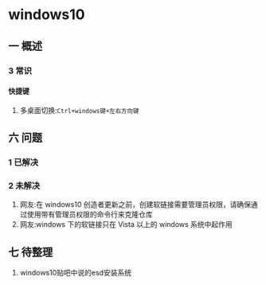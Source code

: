 # windows10
## 一 概述
### 3 常识
#### 快捷键
1. 多桌面切换:`Ctrl+windows键+左右方向键`

## 六 问题
### 1 已解决
### 2 未解决
1. 网友:在 windows10 创造者更新之前，创建软链接需要管理员权限，请确保通过使用带有管理员权限的命令行来克隆仓库
2. 网友:windows 下的软链接只在 Vista 以上的 windows 系统中起作用

## 七 待整理
1. windows10贴吧中说的esd安装系统